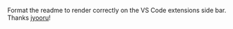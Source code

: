 Format the readme to render correctly on the VS Code extensions side bar. Thanks [jyooru](https://github.com/jyooru)!
